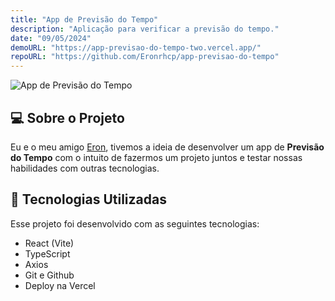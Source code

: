 ```yaml
---
title: "App de Previsão do Tempo"
description: "Aplicação para verificar a previsão do tempo."
date: "09/05/2024"
demoURL: "https://app-previsao-do-tempo-two.vercel.app/"
repoURL: "https://github.com/Eronrhcp/app-previsao-do-tempo"
---
```


![App de Previsão do Tempo](/app-previsao-do-tempo.jpg)

## 💻 Sobre o Projeto

Eu e o meu amigo <a href="https://github.com/Eronrhcp" target="_blank">Eron</a>, tivemos a ideia de desenvolver um app de **Previsão do Tempo** com o intuito de fazermos um projeto juntos e testar nossas habilidades com outras tecnologias.

## 🚀 Tecnologias Utilizadas

Esse projeto foi desenvolvido com as seguintes tecnologias:

- React (Vite)
- TypeScript
- Axios
- Git e Github
- Deploy na Vercel
